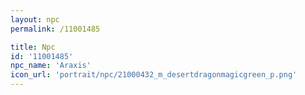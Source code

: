 ```yaml
---
layout: npc
permalink: /11001485

title: Npc
id: '11001485'
npc_name: 'Araxis'
icon_url: 'portrait/npc/21000432_m_desertdragonmagicgreen_p.png'
---
```

